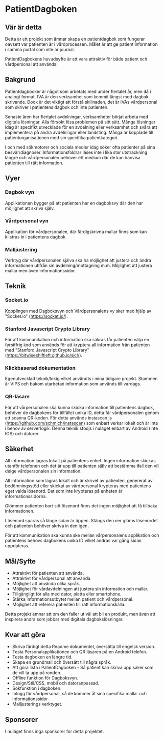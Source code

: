 # PatientDagboken
## Vär är detta
Detta är ett projekt som ämnar skapa en patientdagbok som fungerar oavsett var patienten är i vårdprocessen. Målet är att ge patient information i samma portal som inte är journal.

PatientDagbokens huvudsyfte är att vara attraktiv för både patient och vårdpersonal att använda.

## Bakgrund
Patientdagböcker är något som arbetats med under flertalet år, men då i analogt format. IVA är den verksamhet som kommit längst med dagbok skrivande. Dock är det viktigt att förstå skillnaden, det är IVAs vårdpersonal som skriver i patientens dagbok och inte patienten.

Senaste åren har flertalet avdelningar, verksamheter börjat arbeta med digitala lösningar. Alla försökt lösa problemen på sitt sätt. Många lösningar idag är specifikt utvecklade för en avdelning eller verksamhet och svåra att implementera på andra avdelningar eller landsting. Många är kopplade till patientorganisationen med sin specifika patientkategori.

I och med sökmotorer och sociala medier idag söker ofta patienter på sina besvär/diagnoser. Informationsfoldrar läses inte i lika stor utsträckning längre och vårdpersonalen behöver ett medium där de kan hänvisa patienten till rätt information. 

## Vyer
### Dagbok vyn
Applikationen bygger på att patienten har en dagboksvy där den har möjlighet att skriva själv.
### Vårdpersonal vyn
Applikation för vårdpersonalen, där färdigskrivna mallar finns som kan klistras in i patientens dagbok.
### Malljustering
Verktyg där vårdpersonalen själva ska ha möjlighet att justera och ändra informationen utifrån sin avdelning/mottagning m.m. Möjlighet att justera mallar men även informationssidor.

## Teknik
### Socket.io
Kopplingen med Dagboksvyn och Vårdpersonalens vy sker med hjälp av "Socket.io" (https://socket.io/).
### Stanford Javascript Crypto Library
För att kommunikation och information ska säkras får patienten välja en fyrsiffrig kod som används för att kryptera all information från patienten med "Stanford Javascript Crypto Library" (https://bitwiseshiftleft.github.io/sjcl/).
### Klickbaserad dokumentation
Egenutvecklad teknik/lokig vilket användts i mina tidigare projekt. Stommen är VIPS och bakom utarbetad information som används till vardags.
### QR-läsare
För att vårpersonalen ska kunna skicka information till patientens dagbok, behöver de dagbokens för tillfället unika ID, detta får vårdpersonalen genom att scanna QR-koden. För detta används instascan.js (https://github.com/schmich/instascan) som enbart verkar lokalt och är inte i behov av serverlogik. Denna teknik stödjs i nuläget enbart av Android (inte IOS) och datorer.

## Säkerhet
All information lagras lokalt på patientens enhet. Ingen information skickas utanför telefonen och det är upp till patienten själv att bestämma ifall den vill delge vårdpersonalen sin information.

All information som lagras lokalt och är skrivet av patienten, genererat av bedömningsstöd eller skickat av vårdpersonal krypteras med patientens eget valda lösenord. Det som inte krypteras på enheten är informationssidorna.

Glömmer patienten bort sitt lösenord finns det ingen möjlighet att få tillbaka informationen.

Lösenord sparas så länge sidan är öppen. Stängs den ner glöms lösenordet och patienten behöver skriva in den igen.

För att kommunikation ska kunna ske mellan vårpersonalens applikation och patientens behövs dagbokens unika ID vilket ändras var gång sidan uppdateras.

## Mål/Syfte
* Attraktivt för patienten att använda.
* Attraktivt för vårdpersonal att använda.
* Möjlighet att använda olika språk.
* Möjlighet för vårdavdelningen att justera sin information och mallar.
* Tillgängligt för alla med dator, platta eller smartphone.
* Stärka informationsutbytet mellan patient och vårdpersonal.
* Möjlighet att referera patienten till rätt informationskälla.

Detta projekt ämnar att om den faller ut väl att bli en produkt, men även att inspirera andra som jobbar med digitala dagbokslösningar.

## Kvar att göra
* Skriva färdigt detta Readme dokumentet, översätta till engelsk version.
* Testa Personalapplikationen och QR läsaren på en Android telefon.
* Testa dagboken en längre tid.
* Skapa en grundmall och översätt till några språk.
* Att göra lista i PatientDagboken - Så patient kan skriva upp saker som de vill ta upp på ronden.
* Offline funktion för Dagboksvyn.
* Design/Stil/CSS, mobil och datoranpassad.
* Sökfunktion i dagboken.
* Inlogg för vårdpersonal, så de kommer åt sina specifika mallar och informationssidor.
* Malljusterings verktyget.

## Sponsorer
I nuläget finns inga sponsorer för detta projektet.
